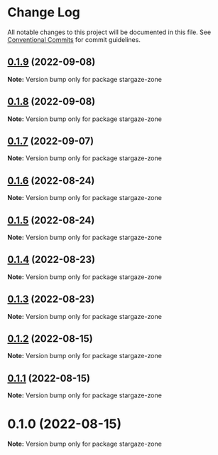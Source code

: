 # Change Log

All notable changes to this project will be documented in this file.
See [Conventional Commits](https://conventionalcommits.org) for commit guidelines.

## [0.1.9](https://github.com/cosmology-tech/stargaze-zone/compare/stargaze-zone@0.1.8...stargaze-zone@0.1.9) (2022-09-08)

**Note:** Version bump only for package stargaze-zone





## [0.1.8](https://github.com/cosmology-tech/stargaze-zone/compare/stargaze-zone@0.1.7...stargaze-zone@0.1.8) (2022-09-08)

**Note:** Version bump only for package stargaze-zone





## [0.1.7](https://github.com/cosmology-tech/stargaze-zone/compare/stargaze-zone@0.1.6...stargaze-zone@0.1.7) (2022-09-07)

**Note:** Version bump only for package stargaze-zone





## [0.1.6](https://github.com/cosmology-tech/stargaze-zone/compare/stargaze-zone@0.1.5...stargaze-zone@0.1.6) (2022-08-24)

**Note:** Version bump only for package stargaze-zone





## [0.1.5](https://github.com/cosmology-tech/stargaze-zone/compare/stargaze-zone@0.1.4...stargaze-zone@0.1.5) (2022-08-24)

**Note:** Version bump only for package stargaze-zone





## [0.1.4](https://github.com/cosmology-tech/stargaze-zone/compare/stargaze-zone@0.1.3...stargaze-zone@0.1.4) (2022-08-23)

**Note:** Version bump only for package stargaze-zone





## [0.1.3](https://github.com/cosmology-tech/stargaze-zone/compare/stargaze-zone@0.1.2...stargaze-zone@0.1.3) (2022-08-23)

**Note:** Version bump only for package stargaze-zone





## [0.1.2](https://github.com/cosmology-tech/stargaze-zone/compare/stargaze-zone@0.1.1...stargaze-zone@0.1.2) (2022-08-15)

**Note:** Version bump only for package stargaze-zone





## [0.1.1](https://github.com/cosmology-tech/stargaze-zone/compare/stargaze-zone@0.1.0...stargaze-zone@0.1.1) (2022-08-15)

**Note:** Version bump only for package stargaze-zone





# 0.1.0 (2022-08-15)

**Note:** Version bump only for package stargaze-zone
